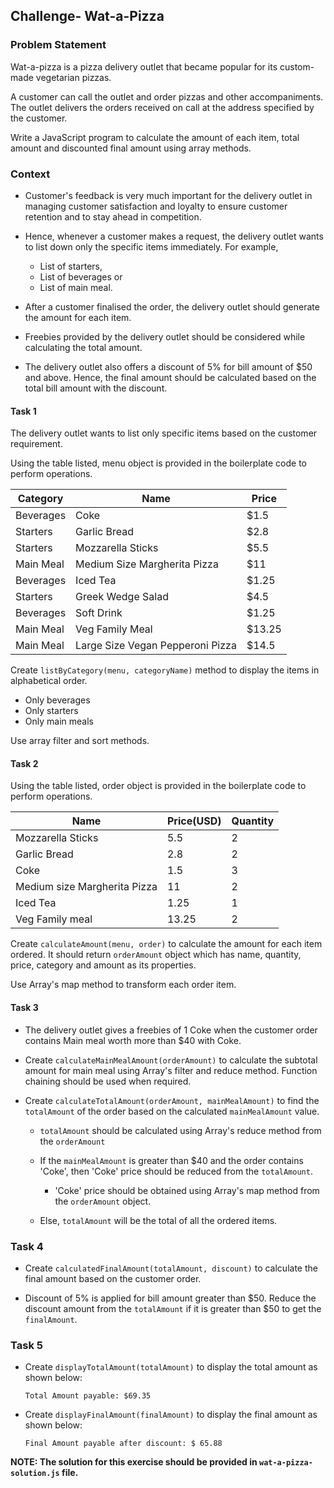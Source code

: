 ## Challenge- Wat-a-Pizza

### Problem Statement

Wat-a-pizza is a pizza delivery outlet that became popular for its custom-made vegetarian pizzas. ​

​A customer can call the outlet and order pizzas and other accompaniments. The outlet delivers the orders received ​on call at the address specified by the customer.​

​Write a JavaScript program to calculate the amount of each item, total amount and discounted final amount ​using array methods.​

### Context

- Customer's feedback is very much important for the delivery outlet in managing customer satisfaction and loyalty to ensure customer retention and to stay ahead in competition.​

- Hence, whenever a customer makes a request, the delivery outlet wants to list down only the specific items immediately. For example, ​

  * List of starters, ​
  * List of beverages or ​
  * List of main meal.​

- After a customer finalised the order, the delivery outlet should generate the amount for each item. ​

- Freebies provided by the delivery outlet should be considered while calculating the total amount.​

- The delivery outlet also offers a discount of 5% for bill amount of $50 and above. Hence, the final amount should be calculated based on the total bill amount with the discount.​

#### Task 1

The delivery outlet wants to list only specific items based on the customer requirement.​

Using the table listed, menu object is provided in the boilerplate code to perform operations.​

| Category​ | Name​ | Price​ |
|-|-|-|
| Beverages​ | Coke​ | $1.5​
| Starters​ | Garlic Bread ​| $2.8​
| Starters​ | Mozzarella Sticks​ | $5.5​
| Main Meal​ | Medium Size Margherita Pizza​ | $11​
| Beverages​ | Iced Tea​ | $1.25​
| Starters​ | Greek Wedge Salad​ | $4.5​
| Beverages​ | Soft Drink​ | $1.25​
| Main Meal​ | Veg Family Meal​ | $13.25​
| Main Meal​ | Large Size Vegan Pepperoni Pizza​ | $14.5​

Create `listByCategory(menu, categoryName)` method  to display the items in alphabetical order.​

- Only beverages​
- Only starters​
- Only main meals​

Use array filter and sort methods. 

#### Task 2

Using the table listed, order object is provided in the boilerplate code to perform operations.​

| Name​ | Price(USD)​ | Quantity​ |
|-|-|-|
| Mozzarella Sticks​ | 5.5​ | 2​ |
| Garlic Bread​ | 2.8​ | 2​ |
| Coke​ | 1.5​ | 3​ |
| Medium size Margherita Pizza​ | 11​ | 2​ |
| Iced Tea​ | 1.25​ | 1​ |
| Veg Family meal​ | 13.25​ | 2​

Create `calculateAmount(menu, order)` to calculate the amount for each item ordered. It should return `orderAmount` object which has name, quantity, price, category and amount as its properties.​

Use Array's map method to transform each order item.​

#### Task 3

- The delivery outlet gives a freebies of 1 Coke when the customer order contains Main meal worth more than $40 with Coke.​

- Create `calculateMainMealAmount(orderAmount)` to calculate the subtotal amount for main meal using Array's filter and reduce method. Function chaining should be used when required.​
- Create `calculateTotalAmount(orderAmount, mainMealAmount)`  to find the `totalAmount` of the order based on the calculated `mainMealAmount` value.​

   * `totalAmount` should be calculated using Array's reduce method from the `orderAmount​`

   * If the `mainMealAmount` is greater than $40 and the order contains 'Coke', then 'Coke' price should be reduced from the `totalAmount`.​

      * 'Coke' price should be obtained using Array's map method from the `orderAmount` object. ​

   * Else, `totalAmount` will be the total of all the ordered items.


### Task 4
- Create `calculatedFinalAmount(totalAmount, discount)` to calculate the final amount based on the customer order.​

- Discount of 5% is applied for bill amount greater than $50. Reduce the discount amount from the `totalAmount` if it is greater than $50 to get the `finalAmount`.


### Task 5

- Create `displayTotalAmount(totalAmount)` to display the total amount as shown below:​

     ```
     Total Amount payable: $69.35
     ```

-  Create `displayFinalAmount(finalAmount)` to display the final amount as shown below:    ​

     ```
     Final Amount payable after discount: $ 65.88
     ```

**NOTE: The solution for this exercise should be provided in `wat-a-pizza-solution.js` file.**
​

